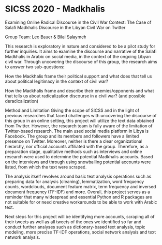 # SICSS 2020 - Madkhalis
Examining Online Radical Discourse in the Civil War Context: The Case of Salafi Madkhalis Discourse in the Libyan Civil War on Twitter

Group Team: Leo Bauer & Bilal Salaymeh

This research is exploratory in nature and considered to be a pilot study for further inquiries. It aims to examine the discourse and narrative of the Salafi Madkhalis in Arabic on social media, in the context of the ongoing Libyan civil war. Through uncovering the discourse of this group, the research aims to answer two sub-questions:

How the Madkhalis frame their political support and what does that tell us about political legitimacy in the context of civil war?

How the Madkhalis frame and describe their enemies/opponents and what that tells us about radicalization discourse in a civil war? (and possible deradicalization)

Method and Limitation
Giving the scope of SICSS and in the light of previous researches that faced challenges with uncovering the discourse of this group in an online setting, this project will utilize the text data obtained from Twitter. However, the research team is fully aware of the limitation of Twitter-based research. The main used social media platform in Libya is Facebook. The group and its members and followers have a limited presence on Twitter. Moreover, neither is there a clear organizational hierarchy, nor official accounts affiliated with the group. Therefore, as a preparation stage, qualitative methods such as interviews and online research were used to determine the potential Madkhalis accounts. Based on the interviews and through using snowballing potential accounts were listed, from which the text were scraped.

The analysis itself revolves around basic text analysis operations such as preparing data for analysis (cleaning), lemmatization, word frequency counts, wordclouds, document feature matrix, term frequency and inversed document frequency (TF-IDF) and more. Overall, this project serves as a reminder that many widespread and essential Python and R packages are not suitable for or need creative workarounds to be able to work with Arabic text.

Next steps for this project will be identifying more accounts, scraping all of their tweets as well as all tweets of the ones we identified so far and conduct further analyses such as dictionary-based text analysis, topic modeling, more precise TF-IDF operations, social network analysis and text network analysis.
